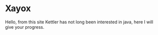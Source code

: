 # Xayox

Hello, from this site Kettler has not long been interested in java, here I will give your progress.
